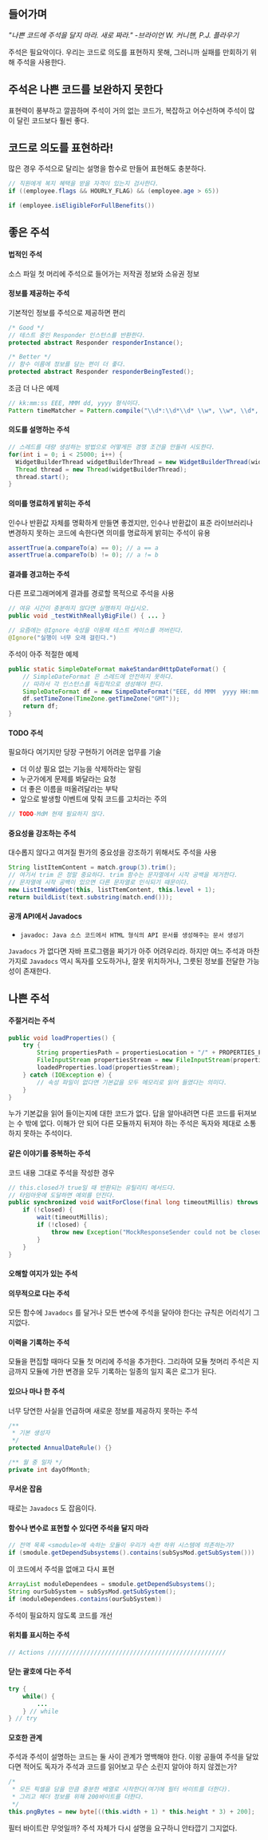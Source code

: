 ## 들어가며

_"나쁜 코드에 주석을 달지 마라. 새로 짜라." -브라이언 W. 커니핸, P.J. 플라우기_

주석은 필요악이다. 우리는 코드로 의도를 표현하지 못해, 그러니까 실패를 만회하기 위해 주석을 사용한다. 



## 주석은 나쁜 코드를 보완하지 못한다

표현력이 풍부하고 깔끔하며 주석이 거의 없는 코드가, 복잡하고 어수선하며 주석이 많이 달린 코드보다 훨씬 좋다.



## 코드로 의도를 표현하라!

많은 경우 주석으로 달리는 설명을 함수로 만들어 표현해도 충분하다.

```java
// 직원에게 복지 혜택을 받을 자격이 있는지 검사한다.
if ((employee.flags && HOURLY_FLAG) && (employee.age > 65))
```

```java
if (employee.isEligibleForFullBenefits())
```



## 좋은 주석

#### 법적인 주석

소스 파일 첫 머리에 주석으로 들어가는 저작권 정보와 소유권 정보



#### 정보를 제공하는 주석

기본적인 정보를 주석으로 제공하면 편리

```java
/* Good */
// 테스트 중인 Responder 인스턴스를 반환한다.
protected abstract Responder responderInstance();

/* Better */
// 함수 이름에 정보를 담는 편이 더 좋다.
protected abstract Responder responderBeingTested();
```

조금 더 나은 예제

```java
// kk:mm:ss EEE, MMM dd, yyyy 형식이다.
Pattern timeMatcher = Pattern.compile("\\d*:\\d*\\d* \\w*, \\w*, \\d*, \\d*");
```



#### 의도를 설명하는 주석

```java
// 스레드를 대량 생성하는 방법으로 어떻게든 경쟁 조건을 만들려 시도한다.
for(int i = 0; i < 25000; i++) {
  WidgetBuilderThread widgetBuilderThread = new WidgetBuilderThread(widgetBuilder, text, parent, failFlag);
  Thread thread = new Thread(widgetBuilderThread);
  thread.start();
}
```



#### 의미를 명료하게 밝히는 주석

인수나 반환값 자체를 명확하게 만들면 좋겠지만, 인수나 반환값이 표준 라이브러리나 변경하지 못하는 코드에 속한다면 의미를 명료하게 밝히는 주석이 유용

```java
assertTrue(a.compareTo(a) == 0); // a == a
assertTrue(a.compareTo(b) != 0); // a != b
```



#### 결과를 경고하는 주석

다른 프로그래머에게 결과를 경로할 목적으로 주석을 사용

```java
// 여유 시간이 충분하지 않다면 실행하지 마십시오.
public void _testWithReallyBigFile() { ... }

// 요즘에는 @Ignore 속성을 이용해 테스트 케이스를 꺼버린다.
@Ignore("실행이 너무 오래 걸린다.")
```

주석이 아주 적절한 예제

```java
public static SimpleDateFormat makeStandardHttpDateFormat() {
	// SimpleDateFormat 은 스레드에 안전하지 못하다.
  	// 따라서 각 인스턴스를 독립적으로 생성해야 한다.
  	SimpleDateFormat df = new SimpeDateFormat("EEE, dd MMM  yyyy HH:mm:ss z");
  	df.setTimeZone(TimeZone.getTimeZone("GMT"));
  	return df;
}
```



#### TODO 주석

필요하다 여기지만 당장 구현하기 어려운 업무를 기술

* 더 이상 필요 없는 기능을 삭제하라는 알림
* 누군가에게 문제를 봐달라는 요청
* 더 좋은 이름을 떠올려달라는 부탁
* 앞으로 발생할 이벤트에 맞춰 코드를 고치라는 주의

```java
// TODO-MdM 현재 필요하지 않다.
```



#### 중요성을 강조하는 주석

대수롭지 않다고 여겨질 뭔가의 중요성을 강조하기 위해서도 주석을 사용

```java
String listItemContent = match.group(3).trim();
// 여기서 trim 은 정말 중요하다. trim 함수는 문자열에서 시작 공백을 제거한다.
// 문자열에 시작 공백이 있으면 다른 문자열로 인식되기 때문이다.
new ListItemWidget(this, listTtemContent, this.level + 1);
return buildList(text.substring(match.end()));
```



#### 공개 API에서 Javadocs

* `javadoc: Java 소스 코드에서 HTML 형식의 API 문서를 생성해주는 문서 생성기` 

`Javadocs` 가 없다면 자바 프로그램을 짜기가 아주 어려우리라. 하지만 여느 주석과 마찬가지로 `Javadocs` 역시 독자를 오도하거나, 잘못 위치하거나, 그릇된 정보를 전달한 가능성이 존재한다.



## 나쁜 주석

#### 주절거리는 주석

```java
public void loadProperties() {
    try {
        String propertiesPath = propertiesLocation + "/" + PROPERTIES_FILE;
        FileInputStream propertiesStream = new FileInputStream(propertiesPath);
        loadedProperties.load(propertiesStream);
    } catch (IOException e) {
        // 속성 파일이 없다면 기본값을 모두 메모리로 읽어 들였다는 의미다. 
    }
}
```

누가 기본값을 읽어 들이는지에 대한 코드가 없다. 답을 알아내려면 다른 코드를 뒤져보는 수 밖에 없다. 이해가 안 되어 다른 모듈까지 뒤져야 하는 주석은 독자와 제대로 소통하지 못하는 주석이다.



#### 같은 이야기를 중복하는 주석

코드 내용 그대로 주석을 작성한 경우

```java
// this.closed가 true일 때 반환되는 유틸리티 메서드다.
// 타임아웃에 도달하면 예외를 던진다. 
public synchronized void waitForClose(final long timeoutMillis) throws Exception {
    if (!closed) {
        wait(timeoutMillis);
        if (!closed) {
            throw new Exception("MockResponseSender could not be closed");
        }
    }
}
```



#### 오해할 여지가 있는 주석



#### 의무적으로 다는 주석

모든 함수에 `Javadocs` 를 달거나 모든 변수에 주석을 달아야 한다는 규칙은 어리석기 그지없다.



#### 이력을 기록하는 주석

모듈을 편집할 때마다 모듈 첫 머리에 주석을 추가한다. 그리하여 모듈 첫머리 주석은 지금까지 모듈에 가한 변경을 모두 기록하는 일종의 일지 혹은 로그가 된다.



#### 있으나 마나 한 주석

너무 당연한 사실을 언급하며 새로운 정보를 제공하지 못하는 주석

```java
/**
 * 기본 생성자
 */
protected AnnualDateRule() {}

/** 월 중 일자 */
private int dayOfMonth;
```



#### 무서운 잡음

때로는 `Javadocs` 도 잡음이다.



#### 함수나 변수로 표현할 수 있다면 주석을 달지 마라

```java
// 전역 목록 <smodule>에 속하는 모듈이 우리가 속한 하위 시스템에 의존하는가?
if (smodule.getDependSubsystems().contains(subSysMod.getSubSystem()))
```

이 코드에서 주석을 없애고 다시 표현

```java
ArrayList moduleDependees = smodule.getDependSubsystems();
String ourSubSystem = subSysMod.getSubSystem();
if (moduleDependees.contains(ourSubSystem))
```

주석이 필요하지 않도록 코드를 개선



#### 위치를 표시하는 주석

```java
// Actions //////////////////////////////////////////////////
```



#### 닫는 괄호에 다는 주석

``` java
try {
    while() {
        ...
    } // while
} // try
```



#### 모호한 관계

주석과 주석이 설명하는 코드는 둘 사이 관계가 명백해야 한다. 이왕 공들여 주석을 달았다면 적어도 독자가 주석과 코드를 읽어보고 무슨 소린지 알아야 하지 않겠는가?

```java
/*
 * 모든 픽셀을 담을 만큼 충분한 배열로 시작한다(여기에 필터 바이트를 더한다).
 * 그리고 헤더 정보를 위해 200바이트를 더한다.
 */
this.pngBytes = new byte[((this.width + 1) * this.height * 3) + 200];
```

필터 바이트란 무엇일까? 주석 자체가 다시 설명을 요구하니 안타깝기 그지없다.
